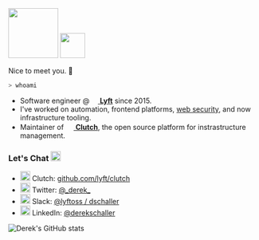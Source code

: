 <img src="https://user-images.githubusercontent.com/1004789/86156525-f1b3d780-baba-11ea-88a3-51a7391cd310.png" height="100px">
<img src="https://user-images.githubusercontent.com/1004789/88154345-922d8100-cbbb-11ea-82ec-5535e0e44b5b.gif" height="50px">

Nice to meet you. :wave:

```bash
> whoami
```
- Software engineer @ [<img src="https://user-images.githubusercontent.com/1004789/88155793-63180f00-cbbd-11ea-8a89-16b2b551dd66.png" height="13px" /> **Lyft**](https://lyft.com) since 2015.
- I've worked on automation, frontend platforms, [web security](https://www.envoyproxy.io/docs/envoy/latest/start/sandboxes/csrf.html), and now infrastructure tooling.
- Maintainer of [<img src="https://user-images.githubusercontent.com/4712430/87979407-a11b1300-ca97-11ea-9c03-c016e45501a4.png" width="16px" /> **Clutch**](https://github.com/lyft/clutch), the open source platform for instrastructure management.

### Let's Chat <img src="https://user-images.githubusercontent.com/1004789/88157670-e9cdeb80-cbbf-11ea-8954-2b95f3e6a2a5.png" width="20px" />
- <img src="https://user-images.githubusercontent.com/4712430/87979407-a11b1300-ca97-11ea-9c03-c016e45501a4.png" width="20px" />&nbsp;Clutch: [github.com/lyft/clutch](https://github.com/lyft/clutch)
- <img src="https://user-images.githubusercontent.com/1004789/88157179-45e44000-cbbf-11ea-80e8-9e36b868739b.png" height="20px" />&nbsp;Twitter: [@\_derek_](https://twitter.com/_derek_)
- <img src="https://user-images.githubusercontent.com/4712430/87982839-04f40a80-ca9d-11ea-8cd3-688d9a9dbfd4.png" height="20px" /> Slack: [@lyftoss / dschaller](https://join.slack.com/t/lyftoss/shared_invite/zt-casz6lz4-G7gOx1OhHfeMsZKFe1emSA)
- <img src="https://user-images.githubusercontent.com/1004789/88156811-cbb3bb80-cbbe-11ea-97ec-9a151c133ec0.png" height="20px" />&nbsp;LinkedIn: [@derekschaller](https://www.linkedin.com/in/derekschaller)

![Derek's GitHub stats](https://github-readme-stats.vercel.app/api?username=dschaller&show_icons=true&theme=default&show_icons=true&count_private=true)
